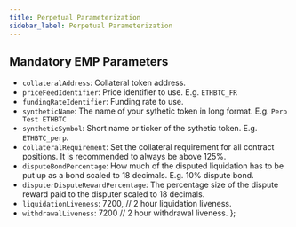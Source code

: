```yaml
---
title: Perpetual Parameterization
sidebar_label: Perpetual Parameterization
---
```



## Mandatory EMP Parameters
- `collateralAddress`: Collateral token address.
- `priceFeedIdentifier`: Price identifier to use. E.g. `ETHBTC_FR`
- `fundingRateIdentifier`: Funding rate to use.
- `syntheticName`: The name of your sythetic token in long format. E.g. `Perp Test ETHBTC`
- `syntheticSymbol`: Short name or ticker of the sythetic token. E.g. `ETHBTC_perp`.
- `collateralRequirement`: Set the  collateral requirement for all contract positions. It is recommended to always be above 125%.
- `disputeBondPercentage`: How much of the disputed liquidation has to be put up as a bond scaled to 18 decimals. E.g. 10% dispute bond.
- `disputerDisputeRewardPercentage`: The percentage size of the dispute reward paid to the disputer scaled to 18 decimals. 
- `liquidationLiveness`: 7200, // 2 hour liquidation liveness.
- `withdrawalLiveness`: 7200 // 2 hour withdrawal liveness.
  };